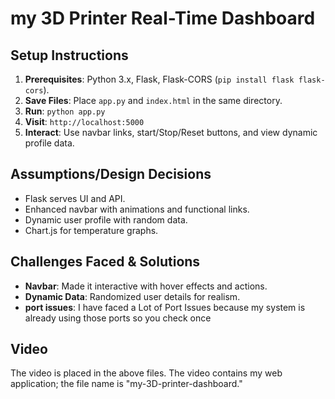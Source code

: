 # my 3D Printer Real-Time Dashboard

## Setup Instructions
1. **Prerequisites**: Python 3.x, Flask, Flask-CORS (`pip install flask flask-cors`).
2. **Save Files**: Place `app.py` and `index.html` in the same directory.
3. **Run**: `python app.py`
4. **Visit**: `http://localhost:5000`
5. **Interact**: Use navbar links, start/Stop/Reset buttons, and view dynamic profile data.

## Assumptions/Design Decisions
- Flask serves UI and API.
- Enhanced navbar with animations and functional links.
- Dynamic user profile with random data.
- Chart.js for temperature graphs.

## Challenges Faced & Solutions
- **Navbar**: Made it interactive with hover effects and actions.
- **Dynamic Data**: Randomized user details for realism.
- **port issues**: I have faced a Lot of Port Issues because my system is already using those ports so you check once

## Video
The video is placed in the above files. The video contains my web application; the file name is "my-3D-printer-dashboard."
